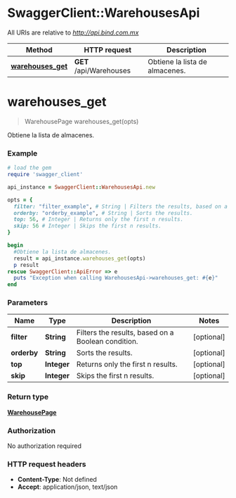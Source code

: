# SwaggerClient::WarehousesApi

All URIs are relative to *http://api.bind.com.mx*

Method | HTTP request | Description
------------- | ------------- | -------------
[**warehouses_get**](WarehousesApi.md#warehouses_get) | **GET** /api/Warehouses | Obtiene la lista de almacenes.


# **warehouses_get**
> WarehousePage warehouses_get(opts)

Obtiene la lista de almacenes.



### Example
```ruby
# load the gem
require 'swagger_client'

api_instance = SwaggerClient::WarehousesApi.new

opts = { 
  filter: "filter_example", # String | Filters the results, based on a Boolean condition.
  orderby: "orderby_example", # String | Sorts the results.
  top: 56, # Integer | Returns only the first n results.
  skip: 56 # Integer | Skips the first n results.
}

begin
  #Obtiene la lista de almacenes.
  result = api_instance.warehouses_get(opts)
  p result
rescue SwaggerClient::ApiError => e
  puts "Exception when calling WarehousesApi->warehouses_get: #{e}"
end
```

### Parameters

Name | Type | Description  | Notes
------------- | ------------- | ------------- | -------------
 **filter** | **String**| Filters the results, based on a Boolean condition. | [optional] 
 **orderby** | **String**| Sorts the results. | [optional] 
 **top** | **Integer**| Returns only the first n results. | [optional] 
 **skip** | **Integer**| Skips the first n results. | [optional] 

### Return type

[**WarehousePage**](WarehousePage.md)

### Authorization

No authorization required

### HTTP request headers

 - **Content-Type**: Not defined
 - **Accept**: application/json, text/json



